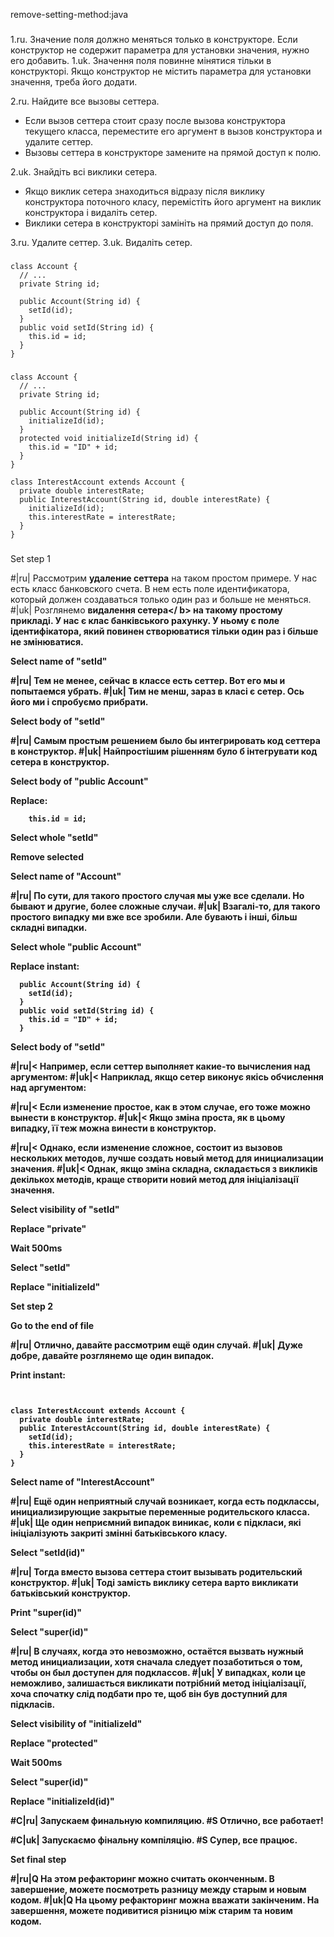 remove-setting-method:java

###

1.ru. Значение поля должно меняться только в конструкторе. Если конструктор не содержит параметра для установки значения, нужно его добавить.
1.uk. Значення поля повинне мінятися тільки в конструкторі. Якщо конструктор не містить параметра для установки значення, треба його додати.

2.ru. Найдите все вызовы сеттера.<ul><li>Если вызов сеттера стоит сразу после вызова конструктора текущего класса, переместите его аргумент в вызов конструктора и удалите сеттер.</li><li>Вызовы сеттера в конструкторе замените на прямой доступ к полю.</li></ul>
2.uk. Знайдіть всі виклики сетера. <Ul><li>Якщо виклик сетера знаходиться відразу після виклику конструктора поточного класу, перемістіть його аргумент на виклик конструктора і видаліть сетер.</Li> <li>Виклики сетера в конструкторі замініть на прямий доступ до поля.</li></ul>

3.ru. Удалите сеттер.
3.uk. Видаліть сетер.



###

```
class Account {
  // ...
  private String id;

  public Account(String id) {
    setId(id);
  }
  public void setId(String id) {
    this.id = id;
  }
}
```

###

```
class Account {
  // ...
  private String id;

  public Account(String id) {
    initializeId(id);
  }
  protected void initializeId(String id) {
    this.id = "ID" + id;
  }
}

class InterestAccount extends Account {
  private double interestRate;
  public InterestAccount(String id, double interestRate) {
    initializeId(id);
    this.interestRate = interestRate;
  }
}
```

###

Set step 1

#|ru| Рассмотрим <b>удаление сеттера</b> на таком простом примере. У нас есть класс банковского счета. В нем есть поле идентификатора, который должен создаваться только один раз и больше не меняться.
#|uk| Розглянемо <b>видалення сетера</ b> на такому простому прикладі. У нас є клас банківського рахунку. У ньому є поле ідентифікатора, який повинен створюватися тільки один раз і більше не змінюватися.

Select name of "setId"

#|ru| Тем не менее, сейчас в классе есть сеттер. Вот его мы и попытаемся убрать.
#|uk| Тим не менш, зараз в класі є сетер. Ось його ми і спробуємо прибрати.

Select body of "setId"

#|ru| Самым простым решением было бы интегрировать код сеттера в конструктор.
#|uk| Найпростішим рішенням було б інтегрувати код сетера в конструктор.

Select body of "public Account"

Replace:
```
    this.id = id;
```

Select whole "setId"

Remove selected

Select name of "Account"

#|ru| По сути, для такого простого случая мы уже все сделали. Но бывают и другие, более сложные случаи.
#|uk| Взагалі-то, для такого простого випадку ми вже все зробили. Але бувають і інші, більш складні випадки.

Select whole "public Account"

Replace instant:
```
  public Account(String id) {
    setId(id);
  }
  public void setId(String id) {
    this.id = "ID" + id;
  }

```

Select body of "setId"

#|ru|< Например, если сеттер выполняет какие-то вычисления над аргументом:
#|uk|< Наприклад, якщо сетер виконує якісь обчислення над аргументом:

#|ru|< Если изменение простое, как в этом случае, его тоже можно вынести в конструктор.
#|uk|< Якщо зміна проста, як в цьому випадку, її теж можна винести в конструктор.

#|ru|< Однако, если изменение сложное, состоит из вызовов нескольких методов, лучше создать новый метод для инициализации значения.
#|uk|< Однак, якщо зміна складна, складається з викликів декількох методів, краще створити новий метод для ініціалізації значення.

Select visibility of "setId"

Replace "private"

Wait 500ms

Select "setId"

Replace "initializeId"

Set step 2

Go to the end of file

#|ru| Отлично, давайте рассмотрим ещё один случай.
#|uk| Дуже добре, давайте розглянемо ще один випадок.

Print instant:
```


class InterestAccount extends Account {
  private double interestRate;
  public InterestAccount(String id, double interestRate) {
    setId(id);
    this.interestRate = interestRate;
  }
}
```

Select name of "InterestAccount"

#|ru| Ещё один неприятный случай возникает, когда есть подклассы, инициализирующие закрытые переменные родительского класса.
#|uk| Ще один неприємний випадок виникає, коли є підкласи, які ініціалізують закриті змінні батьківського класу.

Select "setId(id)"

#|ru| Тогда вместо вызова сеттера стоит вызывать родительский конструктор.
#|uk| Тоді замість виклику сетера варто викликати батьківський конструктор.

Print "super(id)"

Select "super(id)"

#|ru| В случаях, когда это невозможно, остаётся вызвать нужный метод инициализации, хотя сначала следует позаботиться о том, чтобы он был доступен для подклассов.
#|uk| У випадках, коли це неможливо, залишається викликати потрібний метод ініціалізації, хоча спочатку слід подбати про те, щоб він був доступний для підкласів.

Select visibility of "initializeId"

Replace "protected"

Wait 500ms

Select "super(id)"

Replace "initializeId(id)"

#C|ru| Запускаем финальную компиляцию.
#S Отлично, все работает!

#C|uk| Запускаємо фінальну компіляцію.
#S Супер, все працює.

Set final step

#|ru|Q На этом рефакторинг можно считать оконченным. В завершение, можете посмотреть разницу между старым и новым кодом.
#|uk|Q На цьому рефакторинг можна вважати закінченим. На завершення, можете подивитися різницю між старим та новим кодом.